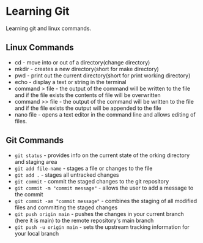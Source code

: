 # Learning Git
Learning git and linux commands.

## Linux Commands

- cd - move into or out of a directory(change directory)
- mkdir - creates a new directory(short for make directory)
- pwd - print out the current directory(short for print working directory)
- echo - display a text or string in the terminal
- command > file - the output of the command will be written to the file and if the file exists the contents of file will be overwritten 
- command >> file - the output of the command will be written to the file and if the file exists the output will be appended to the file
- nano file - opens a text editor in the command line and allows editing of files.

## Git Commands
- `git status` - provides info on the current state of the orking directory and staging area
- `git add file-name` - stages a file or changes to the file
- `git add .` - stages all untracked changes
- `git commit` - commit the staged changes to the git repository
- `git commit -m "commit message"` - allows the user to add a message to the commit
- `git commit -am "commit message"` - combines the staging of all modified files and committing the staged changes
- `git push origin main` - pushes the changes in your current branch (here it is main) to the remote repository's main branch
- `git push -u origin main` - sets the upstream tracking information for your local branch 
